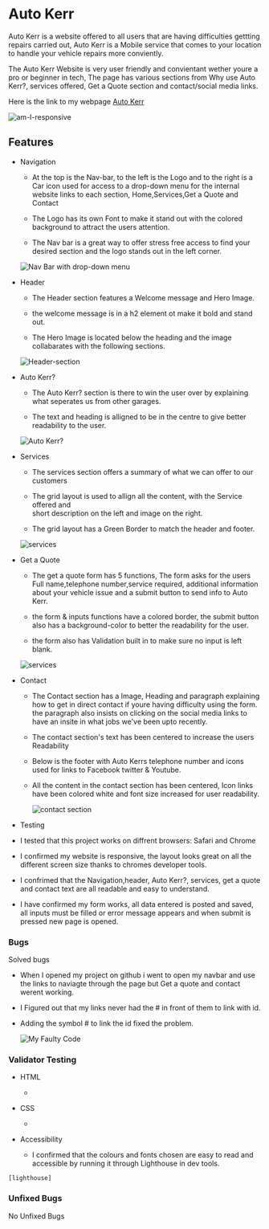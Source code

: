 # Auto Kerr

Auto Kerr is a website offered to all users that are having difficulties gettting repairs carried out, Auto Kerr
is  a Mobile service that comes to your location to handle your vehicle repairs more conviently.

The Auto Kerr Website is very user friendly and convientant wether youre a pro or beginner in tech, 
The page has various sections from Why use Auto Kerr?, services offered, Get a Quote section and contact/social
media links.

Here is the link to my webpage [Auto Kerr](https://kerrham.github.io/Mobile-Mechanic/)

![am-I-responsive](assets/images/am-i-responsive.png)

## Features

  * Navigation
   
    * At the top is the Nav-bar, to the left is the Logo and to the right is a Car icon used
       for access to a drop-down menu for the internal website links to each section, Home,Services,Get a Quote 
       and Contact
    
    * The Logo has its own Font to make it stand out with the colored background to attract the users attention.

    * The Nav bar is a great way to offer stress free access to find your desired section and the logo stands
      out in the left corner.

    ![Nav Bar with drop-down menu](/assets/images/drop-down-menu.png)

   * Header
    
      * The Header section features a Welcome message and Hero Image.
    
      * the welcome message is in a h2 element ot make it bold and stand out.

      * The Hero Image is located below the heading and the image collabarates with the following sections.

    
     ![Header-section](/assets/images/nav-ss.png)

  * Auto Kerr? 
     
     * The Auto Kerr? section is there to win the user over by explaining 
       what seperates us from other garages.
     
     * The text and heading is alligned to be in the centre to give better 
       readability to the user.
  
     
     ![Auto Kerr?](/assets/images/why-auto-kerr.png)


  * Services
    
    * The services section offers a summary of what we can offer to our customers
    
    * The grid layout is used to allign all the content, with the Service offered and  
      short description on the left and image on the right.
    
    * The grid layout has a Green Border to match the header and footer.


    ![services](/assets/images/SERVICES.png)

  * Get a Quote 
       
       * The get a quote form has 5 functions, The form asks for the users Full name,telephone number,service required,
         additional information about your vehicle issue and a submit button to send info to Auto Kerr.
       
       * the form & inputs functions have a colored border, the submit button also has a background-color to better
         the readability for the user.
       
       * the form also has Validation built in to make sure no input is left blank.


       ![services](/assets/images/get-a-quote.png)

  * Contact
       
       * The Contact section has a Image, Heading and paragraph explaining how to get in direct contact
         if youre having difficulty using the form. the paragraph also insists on clicking on the social
         media links to have an insite in what jobs we've been upto recently.

       * The contact section's text has been centered to increase the users Readability

       * Below is the footer with Auto Kerrs telephone number and icons used for links to Facebook
         twitter & Youtube.
       
       * All the content in the contact section has been centered, Icon links have been colored white
         and font size increased for user readability.

         ![contact section](/assets/readme/contact-ss.png)
  
  * Testing
   
   * I tested that this project works on diffrent browsers: Safari and Chrome 

   * I confirmed my website is responsive, the layout looks great on all the different screen size thanks
     to chromes developer tools.
   
   * I confrimed that the Navigation,header, Auto Kerr?, services, get a quote and contact text are all readable 
     and easy to understand.

   * I have confirmed my form works, all data entered is posted and saved, all inputs must be filled or 
     error message appears and when submit is pressed new page is opened.


   
   ### Bugs
   Solved bugs

   * When I opened my project on github i went to open my navbar and use the links to naviagte through the
            page but Get a quote and contact werent working.

   * I Figured out that my links never had the # in front of them to link with id.

   * Adding the symbol # to link the id fixed the problem.

     ![My Faulty Code](/assets/readme/code.jpg)

   ### Validator Testing

   * HTML
    
     *
   
   * CSS

     * 

   * Accessibility

     * I confirmed that the colours and fonts chosen are easy to read and accessible by running it 
       through Lighthouse in dev tools.

    [lighthouse]


   ### Unfixed Bugs
   No Unfixed Bugs